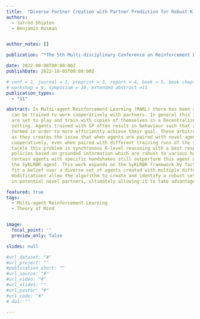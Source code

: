 ```yaml
---
title:  "Diverse Partner Creation with Partner Prediction for Robust K-Level Reasoning"
authors:
  - Jarrod Shipton
  - Benjamin Rosman


author_notes: []

publication: "*The 5th Multi-disciplinary Conference on Reinforcement Learning and Decision Making*"

date: 2022-06-08T00:00:00Z
publishDate: 2022-10-05T00:00:00Z

# conf = 1, journal = 2, preprint = 3, report = 4, book = 5, book chapter = 6, thesis = 7, patent = 9
# workshop = 9, symposium = 10, extended abstract =11
publication_types:
  - "11"

abstract: In Multi-agent Reinforcement Learning (MARL) there has been a substantial move towards creating algorithms which
  can be trained to work cooperatively with partners. In general this is done in a self play (SP) setting, where the agents
  are set to play and train with copies of themselves in a Decentralized Partially Observable Markov Decision Process
  setting. Agents trained with SP often result in behaviour such that arbitrary conventions, or "handshakes", will be
  formed in order to more efficiently achieve their goal. These arbitrary handshakes can be seen as unwanted behaviours
  as they creates the issue that when agents are paired with novel agents they will often not be able to complete a task
  cooperatively, even when paired with different training runs of the same algorithm. A valuable architecture to help
  tackle this problem is synchronous K-level reasoning with a best response (SyKLRBR), which creates agents that have
  policies based on grounded information which are robust to various handshakes. Weaknesses are still shown in that
  certain agents with specific handshakes still outperform this agent when paired with one another as compared with
  the SyKLRBR agent. This work expands on the SyKLRBR framework by factorizing the action-observation histories to
  fit a belief over a diverse set of agents created with multiple different runs of a modified SyKLRBR algorithm. These
  modifications allow the algorithm to create and identify a robust set of agents with various handshakes that could exist
  in potential novel partners, ultimately allowing it to take advantage of these handshakes for better results.

featured: true
tags:
  - Multi-agent Reinforcement Learning
  - Theory of Mind 


image:
  focal_point: ''
  preview_only: false

slides: null

#url_dataset: "#"
#url_project: ""
#publication_short: ""
#url_source: "#"
#url_video: "#"
#url_slides: ""
#url_poster: "#"
#url_code: "#"
# doi: ""

---
```


